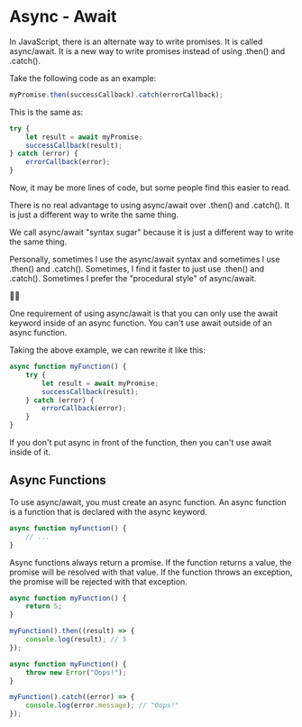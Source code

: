 # Async - Await

In JavaScript, there is an alternate way to write promises. It is called async/await. It is a new way to write promises instead of using .then() and .catch().

Take the following code as an example:

```js
myPromise.then(successCallback).catch(errorCallback);
```

This is the same as:

```js
try {
    let result = await myPromise;
    successCallback(result);
} catch (error) {
    errorCallback(error);
}
```

Now, it may be more lines of code, but some people find this easier to read.

There is no real advantage to using async/await over .then() and .catch(). It is just a different way to write the same thing.

We call async/await "syntax sugar" because it is just a different way to write the same thing.

Personally, sometimes I use the async/await syntax and sometimes I use .then() and .catch(). Sometimes, I find it faster to just use .then() and .catch(). Sometimes I prefer the "procedural style" of async/await.

🤷‍♂️

One requirement of using async/await is that you can only use the await keyword inside of an async function. You can't use await outside of an async function.

Taking the above example, we can rewrite it like this:

```js
async function myFunction() {
    try {
        let result = await myPromise;
        successCallback(result);
    } catch (error) {
        errorCallback(error);
    }
}
```

If you don't put async in front of the function, then you can't use await inside of it.

## Async Functions

To use async/await, you must create an async function. An async function is a function that is declared with the async keyword.

```js
async function myFunction() {
    // ...
}
```

Async functions always return a promise. If the function returns a value, the promise will be resolved with that value. If the function throws an exception, the promise will be rejected with that exception.

```js
async function myFunction() {
    return 5;
}

myFunction().then((result) => {
    console.log(result); // 5
});
```

```js
async function myFunction() {
    throw new Error("Oops!");
}

myFunction().catch((error) => {
    console.log(error.message); // "Oops!"
});
```
